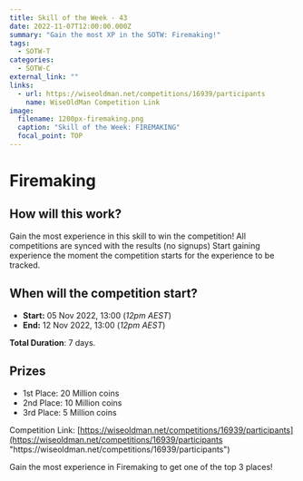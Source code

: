 ```yaml
---
title: Skill of the Week - 43
date: 2022-11-07T12:00:00.000Z
summary: "Gain the most XP in the SOTW: Firemaking!"
tags:
  - SOTW-T
categories:
  - SOTW-C
external_link: ""
links:
  - url: https://wiseoldman.net/competitions/16939/participants
    name: WiseOldMan Competition Link
image:
  filename: 1200px-firemaking.png
  caption: "Skill of the Week: FIREMAKING"
  focal_point: TOP
---
```

# Firemaking

## How will this work?

Gain the most experience in this skill to win the competition! All competitions are synced with the results (no signups) Start gaining experience the moment the competition starts for the experience to be tracked. 

## When will the competition start?

* **Start:** 05 Nov 2022, 13:00 (*12pm AEST*) 
* **End:** 12 Nov 2022, 13:00 (*12pm AEST*) 

**Total Duration**: 7 days.

## Prizes

* 1st Place: 20 Million coins 
* 2nd Place: 10 Million coins 
* 3rd Place:  5 Million coins 

Competition Link: [https://wiseoldman.net/competitions/16939/participants](https://wiseoldman.net/competitions/16939/participants "https\://wiseoldman.net/competitions/16939/participants") 

Gain the most experience in Firemaking to get one of the top 3 places!
